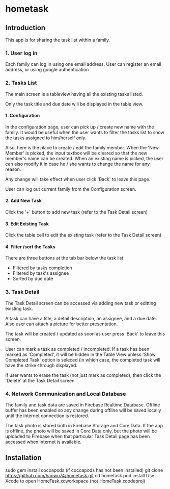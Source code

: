 # hometask

## Introduction

This app is for sharing the task list within a family.

### 1. User log in
Each family can log in using one email address. User can register an email address, or using google authentication

### 2. Tasks List
The main screen is a tableview having all the existing tasks listed.

Only the task title and due date will be displayed in the table view.

####  1. Configuration
In the configuration page, user can pick up / create new name with the family. It would be useful when the user wants to filter the tasks 
list to show the tasks assigned to him/herself only.

Also, here is the place to create / edit the family member. When the 'New Member' is picked, the input textbox will be cleared so that the new
member's name can be created. When an existing name is picked, the user can also modify it in case he / she wants to change the name for
any reason.

Any change will take effect when user click 'Back' to leave this page.

User can log out current family from the Configuration screen.

#### 2. Add New Task
Click the '+' button to add new task (refer to the Task Detail screen)

#### 3. Edit Existing Task
Click the table cell to edit the existing task (refer to the Task Detail screen)

#### 4. Filter /sort the Tasks
There are three buttons at the tab bar below the task list:
* Filtered by tasks completion
* Flitered by task's assignee
* Sorted by due date

### 3. Task Detail
The Task Detail screen can be accessed via adding new task or editting existing task.

A task can have a title, a detail description, an assignee, and a due date. Also user can attach a picture for better presentation.

The task will be created / updated as soon as user press 'Back' to leave this screen.

User can mark a task as completed / incompleted. If a task has been marked as 'Completed', it will be hidden in the Table View unless 'Show Completed Task' option is seleced (in which case, the completed task will have the strike-through displayed.

If user wants to erase the task (not just mark as completed), then click the 'Delete' at the Task Detail screen.

### 4. Network Communication and Local Database
The family and task data are saved in Firebase Realtime Database. Offline buffer has been enabled so any change during offline will be saved locally until the internet connection is restored.

The task photo is stored both in Firebase Storage and Core Data. If the app is offline, the photo will be saved in Core Data only, but the photo will be uploaded to Firebase when that particular Task Detail page has been accessed when internet is available. 

## Installation

sudo gem install cocoapods (if cocoapods has not been installed)
git clone https://github.com/haowu74/hometask.git
cd hometask
pod install
Use Xcode to open HomeTask.xcworkspace (not HomeTask.xcodeproj)



